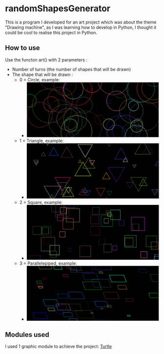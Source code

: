# randomShapesGenerator

This is a program I developed for an art project which was about the theme "Drawing machine", as I was learning how to develop in Python, I thought it could be cool to realise this project in Python.

## How to use

Use the functon art() with 2 parameters :
- Number of turns (the number of shapes that will be drawn)
- The shape that will be drawn : 
    - 0 = Circle, example:
        - ![program with cicles](/screenshots/circles.png)
    - 1 = Triangle, example:
        - ![program with triangles](/screenshots/triangles.png)
    - 2 = Square, example:
        - ![program with squares](/screenshots/squares.png)
    - 3 = Parallelepiped, example:
        - ![program with parallelepiped](/screenshots/parallelepiped.png)

## Modules used

I used 1 graphic module to achieve the project: [Turtle](https://docs.python.org/3/library/turtle.html)

